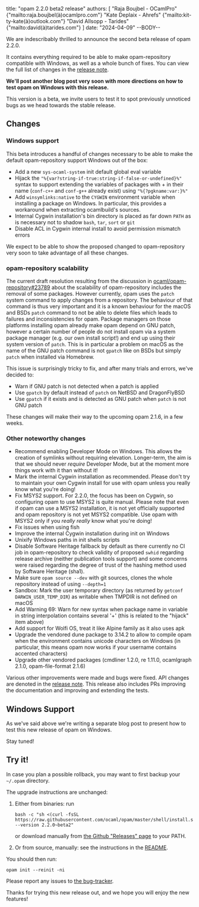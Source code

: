 title: "opam 2.2.0 beta2 release"
authors: [
  "Raja Boujbel - OCamlPro" {"mailto:raja.boujbel(à)ocamlpro.com"}
  "Kate Deplaix - Ahrefs" {"mailto:kit-ty-kate(à)outlook.com"}
  "David Allsopp - Tarides" {"mailto:david(à)tarides.com"}
]
date: "2024-04-09"
--BODY--

<!---
_Feedback on this post is welcomed on [Discuss](https://discuss.ocaml.org/t/ann-opam-2-2-0-beta2/XXXX)!_
--->

We are indescribably thrilled to announce the second beta release of opam 2.2.0.

It contains everything required to be able to make opam-repository compatible
with Windows, as well as a whole bunch of fixes. You can view the full list
of changes in the
[release note](https://github.com/ocaml/opam/releases/tag/2.2.0-beta2).

**We'll post another blog post very soon with more directions on how to test
opam on Windows with this release.**

This version is a beta, we invite users to test it to spot previously
unnoticed bugs as we head towards the stable release.

## Changes

### Windows support

This beta introduces a handful of changes necessary to be able to
make the default opam-repository support Windows out of the box:

* Add a new `sys-ocaml-system` init default global eval variable
* Hijack the `"%{var?string-if-true:string-if-false-or-undefined}%"` syntax to
  support extending the variables of packages with + in their name
  (`conf-c++` and `conf-g++` already exist) using `"%{?pgkname:var:}%"`
* Add `winsymlinks:native` to the `CYGWIN` environment variable when installing
  a package on Windows. In particular, this provides a workaround when extracting
  ocamlbuild's sources.
* Internal Cygwin installation's bin directory is placed as far down `PATH` as
  is necessary not to shadow `bash`, `tar`, `sort` or `git`
* Disable ACL in Cygwin internal install to avoid permission mismatch errors

We expect to be able to show the proposed changed to opam-repository
very soon to take advantage of all these changes.

### opam-repository scalability

The current draft resolution resulting from the discussion in
[ocaml/opam-repository#23789](https://github.com/ocaml/opam-repository/issues/23789)
about the scalability of opam-repository includes the removal of some
packages. However currently, opam uses the `patch` system command to apply
changes from a repository. The behaviour of that command is thus very
important and it is a known behaviour for the macOS and BSDs `patch`
command to not be able to delete files which leads to failures and
inconsistencies for opam. Package managers on those platforms installing
opam already make opam depend on GNU patch, however a certain number of
people do not install opam via a system package manager (e.g. our own install script!)
and end up using their system version of `patch`. This is in particular
a problem on macOS as the name of the GNU patch command is not `gpatch` like
on BSDs but simply `patch` when installed via Homebrew.

This issue is surprisingly tricky to fix, and after many trials and errors,
we've decided to:

* Warn if GNU patch is not detected when a patch is applied
* Use `gpatch` by default instead of `patch` on NetBSD and DragonFlyBSD
* Use `gpatch` if it exists and is detected as GNU patch when `patch` is not
  GNU patch

These changes will make their way to the upcoming opam 2.1.6, in a few weeks.

### Other noteworthy changes

* Recommend enabling Developer Mode on Windows.
  This allows the creation of symlinks without requiring elevation.
  Longer-term, the aim is that we should never _require_ Developer Mode,
  but at the moment more things work with it than without it!
* Mark the internal Cygwin installation as recommended.
  Please don't try to maintain your own Cygwin install
  for use with opam unless you really know what you're doing!
* Fix MSYS2 support. For 2.2.0, the focus has been on Cygwin,
  so configuring opam to use MSYS2 is quite manual.
  Please note that even if opam can use a MSYS2 installation,
  it is not yet officially supported and opam repository is not 
  yet MSYS2 compatible. Use opam with MSYS2 only if you 
  _really really_ know what you're doing!
* Fix issues when using fish
* Improve the internal Cygwin installation during init on Windows
* Unixify Windows paths in init shells scripts
* Disable Software Heritage fallback by default as there currently no CI job
  in opam-repository to check validity of proposed `swhid` regarding release
  archive (neither publication tools support) and some concerns were raised
  regarding the degree of trust of the hashing method used by Software
  Heritage (sha1).
* Make sure `opam source --dev` with git sources, clones the whole repository
  instead of using `--depth=1`
* Sandbox: Mark the user temporary directory
  (as returned by `getconf DARWIN_USER_TEMP_DIR`) as writable when TMPDIR
  is not defined on macOS
* Add Warning 69: Warn for new syntax when package name in variable in string
  interpolation contains several '+' (this is related to the "hijack" item above)
* Add support for Wolfi OS, treat it like Alpine family as it also uses apk
* Upgrade the vendored dune package to 3.14.2 to allow to compile opam when
  the environment contains unicode characters on Windows (in particular,
  this means opam now works if your username contains accented characters)
* Upgrade other vendored packages
  (cmdliner 1.2.0, re 1.11.0, ocamlgraph 2.1.0, opam-file-format 2.1.6)

Various other improvements were made and bugs were fixed.
API changes are denoted in the
[release note](https://github.com/ocaml/opam/releases/tag/2.2.0-beta2).
This release also includes PRs improving the documentation and improving
and extending the tests.

## Windows Support

As we've said above we're writing a separate blog post to present how to test
this new release of opam on Windows.

Stay tuned!

## Try it!

In case you plan a possible rollback, you may want to first backup your
`~/.opam` directory.

The upgrade instructions are unchanged:

1. Either from binaries: run

    ```
    bash -c "sh <(curl -fsSL https://raw.githubusercontent.com/ocaml/opam/master/shell/install.sh) --version 2.2.0~beta2"
    ```

    or download manually from [the Github "Releases" page](https://github.com/ocaml/opam/releases/tag/2.2.0-beta2) to your PATH.

2. Or from source, manually: see the instructions in the [README](https://github.com/ocaml/opam/tree/2.2.0-beta2#compiling-this-repo).


You should then run:
```
opam init --reinit -ni
```


Please report any issues to [the bug-tracker](https://github.com/ocaml/opam/issues).

Thanks for trying this new release out, and we hope you will enjoy the new features!
